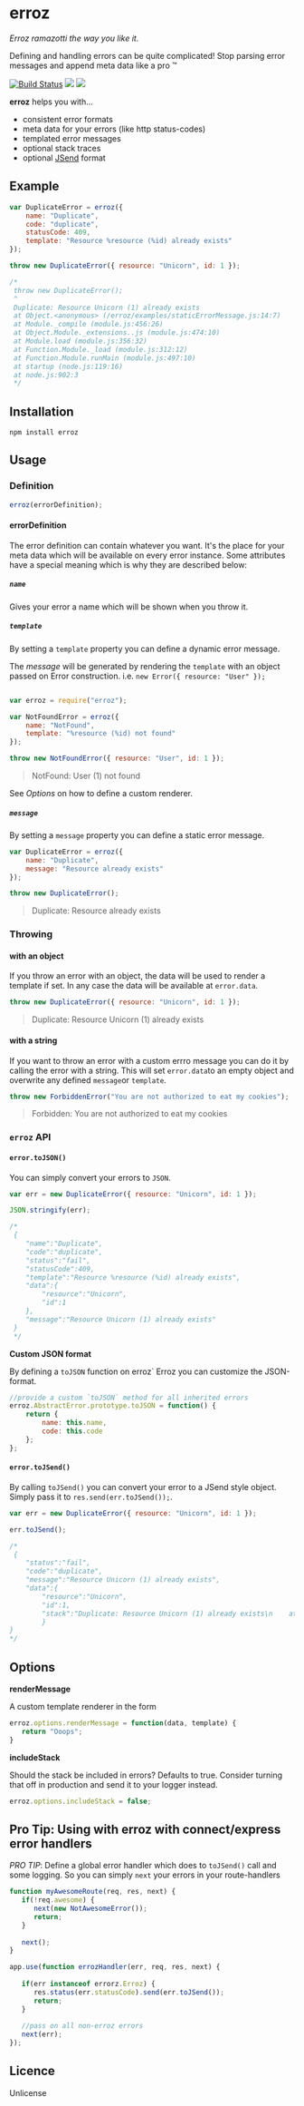 # erroz

_Erroz ramazotti the way you like it._

Defining and handling errors can be quite complicated! Stop parsing error messages and append meta data like a pro :tm: 

[![Build Status](https://travis-ci.org/peerigon/erroz.svg?branch=master)](https://travis-ci.org/peerigon/erroz)
[![](https://img.shields.io/npm/v/erroz.svg)](https://www.npmjs.com/package/erroz)
[![](https://img.shields.io/npm/dm/erroz.svg)](https://www.npmjs.com/package/erroz)

__erroz__ helps you with... 
- consistent error formats
- meta data for your errors (like http status-codes) 
- templated error messages
- optional stack traces
- optional [JSend](http://labs.omniti.com/labs/jsend) format

## Example


```javascript
var DuplicateError = erroz({
    name: "Duplicate",
    code: "duplicate",
    statusCode: 409,
    template: "Resource %resource (%id) already exists"
});
```

```javascript
throw new DuplicateError({ resource: "Unicorn", id: 1 });

/*
 throw new DuplicateError();
 ^
 Duplicate: Resource Unicorn (1) already exists
 at Object.<anonymous> (/erroz/examples/staticErrorMessage.js:14:7)
 at Module._compile (module.js:456:26)
 at Object.Module._extensions..js (module.js:474:10)
 at Module.load (module.js:356:32)
 at Function.Module._load (module.js:312:12)
 at Function.Module.runMain (module.js:497:10)
 at startup (node.js:119:16)
 at node.js:902:3
 */
```

## Installation

`npm install erroz`

## Usage

### Definition 

```javascript
erroz(errorDefinition);
```

#### errorDefinition

The error definition can contain whatever you want. It's the place for your meta data which will be available on every error instance. Some attributes have a special meaning which is why they are described below: 

#####  `name`

Gives your error a name which will be shown when you throw it.

##### `template`

By setting a `template` property you can define a dynamic error message.

The _message_ will be generated by rendering the `template` with an object passed on Error construction. i.e. `new Error({ resource: "User" });` 

```javascript

var erroz = require("erroz");

var NotFoundError = erroz({
    name: "NotFound",
    template: "%resource (%id) not found"
});

throw new NotFoundError({ resource: "User", id: 1 });
```

>NotFound: User (1) not found

See _Options_ on how to define a custom renderer.

##### `message`

By setting a `message` property you can define a static error message. 

```javascript
var DuplicateError = erroz({
    name: "Duplicate",
    message: "Resource already exists"
});

throw new DuplicateError();
 ```

 > Duplicate: Resource already exists

### Throwing

#### with an object

If you throw an error with an object, the data will be used to render a template if set. In any case the data will be available at `error.data`. 

```javascript
throw new DuplicateError({ resource: "Unicorn", id: 1 });
```

> Duplicate: Resource Unicorn (1) already exists

#### with a string

If you want to throw an error with a custom errro message you can do it by calling the error with a string. This will set `error.data`to an empty object and overwrite any defined `message`or `template`. 

```javascript
throw new ForbiddenError("You are not authorized to eat my cookies");
```

> Forbidden: You are not authorized to eat my cookies

### `erroz` API 
  
#### `error.toJSON()`

You can simply convert your errors to `JSON`. 

```javascript 
var err = new DuplicateError({ resource: "Unicorn", id: 1 });

JSON.stringify(err);

/*
 {
    "name":"Duplicate",
    "code":"duplicate",
    "status":"fail",
    "statusCode":409,
    "template":"Resource %resource (%id) already exists",
    "data":{
        "resource":"Unicorn",
        "id":1
    },
    "message":"Resource Unicorn (1) already exists"
 }
 */
```

__Custom JSON format__ 

By defining a `toJSON` function on erroz` Erroz you can customize the JSON-format.

```javascript
//provide a custom `toJSON` method for all inherited errors
erroz.AbstractError.prototype.toJSON = function() {
    return {
        name: this.name,
        code: this.code
    };
};
```
 
#### `error.toJSend()`

By calling `toJSend()` you can convert your error to a JSend style object. Simply pass it to `res.send(err.toJSend());`. 
 
```javascript
var err = new DuplicateError({ resource: "Unicorn", id: 1 });

err.toJSend();

/*
 {
    "status":"fail",
    "code":"duplicate",
    "message":"Resource Unicorn (1) already exists",
    "data":{
    	"resource":"Unicorn",
    	"id":1,
    	"stack":"Duplicate: Resource Unicorn (1) already exists\n    at Object.<anonymous> (/erroz/examples/				  toJson.js:13:11)\n    at Module._compile (module.js:				  456:26)\n    at Object.Module._extensions..js (module.js:474:10)\n    at Module.load 				  (module.js:356:32)\n    at Function.Module._load (module.js:312:12)\n    at 			     Function.Module.runMain (module.js:497:10)\n    at startup (node.js:119:16)\n    at node.js:				  906:3"
    	}
}
*/
```



 ## Options 

 __renderMessage__ 

 A custom template renderer in the form

 ```javascript 
 erroz.options.renderMessage = function(data, template) { 
 	return "Ooops"; 
 }
 ```

 __includeStack__

 Should the stack be included in errors? Defaults to true. 
 Consider turning that off in production and send it to your logger instead. 

 ```javascript 
 erroz.options.includeStack = false;
 ```

 ## Pro Tip: Using with erroz with connect/express error handlers

 _PRO TIP_: Define a global error handler which does to `toJSend()` call and some logging. So you can simply `next` your errors in your route-handlers 

 ```javascript
 function myAwesomeRoute(req, res, next) {
    if(!req.awesome) {
       next(new NotAwesomeError()); 
       return; 
    }
    
    next();
 }	
 ```

 ```javascript
 app.use(function errozHandler(err, req, res, next) {
 	
 	if(err instanceof errorz.Erroz) {
       res.status(err.statusCode).send(err.toJSend()); 
       return; 
 	} 
 	
 	//pass on all non-erroz errors
 	next(err);
});
 ```

 ## Licence 

 Unlicense
